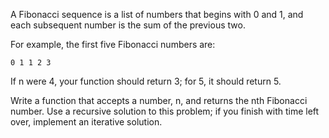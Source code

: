 A Fibonacci sequence is a list of numbers that begins with 0 and 1, and each subsequent number is the sum of the previous two.

For example, the first five Fibonacci numbers are:

```
0 1 1 2 3
```

If n were 4, your function should return 3; for 5, it should return 5.

Write a function that accepts a number, n, and returns the nth Fibonacci number. Use a recursive solution to this problem; if you finish with time left over, implement an iterative solution.
